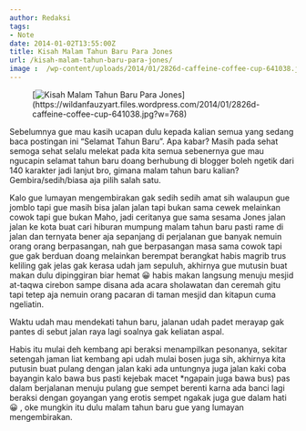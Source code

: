 ```yaml
---
author: Redaksi
tags:
- Note
date: 2014-01-02T13:55:00Z
title: Kisah Malam Tahun Baru Para Jones
url: /kisah-malam-tahun-baru-para-jones/
image :  /wp-content/uploads/2014/01/2826d-caffeine-coffee-cup-641038.jpg
---
```


<figure class="wp-block-image size-large">[<img src="https://wildanfauzyart.files.wordpress.com/2014/01/2826d-caffeine-coffee-cup-641038.jpg?w=768" alt="Kisah Malam Tahun Baru Para Jones" title="Kisah Malam Tahun Baru Para Jones" data-recalc-dims="1" />](https://wildanfauzyart.files.wordpress.com/2014/01/2826d-caffeine-coffee-cup-641038.jpg?w=768)</figure> 

Sebelumnya gue mau kasih ucapan dulu kepada kalian semua yang sedang baca postingan ini “Selamat Tahun Baru”. Apa kabar? Masih pada sehat semoga sehat selalu melekat pada kita semua sebenernya gue mau ngucapin selamat tahun baru doang berhubung di blogger boleh ngetik dari 140 karakter jadi lanjut bro, gimana malam tahun baru kalian? Gembira/sedih/biasa aja pilih salah satu.

Kalo gue lumayan mengembirakan gak sedih sedih amat sih walaupun gue jomblo tapi gue masih bisa jalan jalan tapi bukan sama cewek melainkan cowok tapi gue bukan Maho, jadi ceritanya gue sama sesama Jones jalan jalan ke kota buat cari hiburan mumpung malam tahun baru pasti rame di jalan dan ternyata bener aja sepanjang di perjalanan gue banyak nemuin orang orang berpasangan, nah gue berpasangan masa sama cowok tapi gue gak berduan doang melainkan berempat berangkat habis magrib trus keliling gak jelas gak kerasa udah jam sepuluh, akhirnya gue mutusin buat makan dulu dipinggiran biar hemat 😀 habis makan langsung menuju mesjid at-taqwa cirebon sampe disana ada acara sholawatan dan ceremah gitu tapi tetep aja nemuin orang pacaran di taman mesjid dan kitapun cuma ngeliatin.

Waktu udah mau mendekati tahun baru, jalanan udah padet merayap gak pantes di sebut jalan raya lagi soalnya gak keliatan aspal.

Habis itu mulai deh kembang api beraksi menampilkan pesonanya, sekitar setengah jaman liat kembang api udah mulai bosen juga sih, akhirnya kita putusin buat pulang dengan jalan kaki ada untungnya juga jalan kaki coba bayangin kalo bawa bus pasti kejebak macet *ngapain juga bawa bus) pas dalam berjalanan menuju pulang gue sempet berenti karna ada banci lagi beraksi dengan goyangan yang erotis sempet ngakak juga gue dalam hati 😀 , oke mungkin itu dulu malam tahun baru gue yang lumayan mengembirakan.